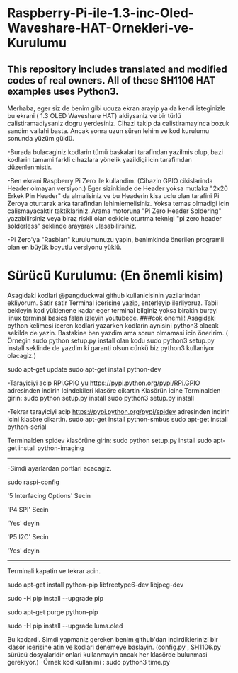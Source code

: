 # Raspberry-Pi-ile-1.3-inc-Oled-Waveshare-HAT-Ornekleri-ve-Kurulumu
This repository includes translated and modified codes of real owners.
All of these SH1106 HAT examples uses Python3.
-
Merhaba, eger siz de benim gibi ucuza ekran arayip ya da kendi isteginizle bu ekrani ( 1.3 OLED Waveshare HAT) aldiysaniz ve bir türlü calistiramadiysaniz  dogru yerdesiniz. 
Cihazi takip da calistiramayinca bozuk sandim vallahi basta. Ancak sonra uzun süren lehim ve kod kurulumu sonunda yüzüm güldü. 

-Burada bulacaginiz kodlarin tümü baskalari tarafindan yazilmis olup, bazi kodlarin tamami farkli cihazlara yönelik yazildigi icin tarafimdan düzenlenmistir.

-Ben ekrani Raspberry Pi Zero ile kullandim. (Cihazin GPIO cikislarinda Header olmayan versiyon.) Eger sizinkinde de Header yoksa mutlaka "2x20 Erkek Pin Header" da almalisiniz ve bu Headerin kisa uclu olan tarafini Pi Zeroya oturtarak arka tarafindan lehimlemelisiniz. Yoksa temas olmadigi icin calismayacaktir taktiklariniz. Arama motoruna "Pi Zero Header Soldering" yazabilirsiniz veya biraz riskli olan cekicle oturtma teknigi "pi zero header solderless" seklinde arayarak ulasabilirsiniz. 

-Pi Zero'ya "Rasbian" kurulumunuzu yapin, benimkinde önerilen programli olan en büyük boyutlu versiyonu yüklü. 

# Sürücü Kurulumu: (En önemli kisim)
Asagidaki kodlari @pangduckwai github kullanicisinin yazilarindan ekliyorum. Satir satir Terminal icerisine yazip, enterleyip ilerliyoruz. Tabii bekleyin kod yüklenene kadar eger terminal bilginiz yoksa birakin burayi linux terminal basics falan izleyin youtubede. 
###cok önemli! Asagidaki python kelimesi iceren kodlari yazarken kodlarin aynisini python3 olacak sekilde de yazin. Bastakine ben yazdim ama sorun olmamasi icin öneririm.
( Örnegin sudo python setup.py install olan kodu sudo python3 setup.py install seklinde de yazdim ki garanti olsun cünkü biz python3 kullaniyor olacagiz.)

sudo apt-get update
sudo apt-get install python-dev

-Tarayiciyi acip RPi.GPIO yu https://pypi.python.org/pypi/RPi.GPIO adresinden indirin
Icindekileri klasöre cikartin
Klasörün icine Terminalden girin:
sudo python setup.py install
sudo python3 setup.py install

-Tekrar tarayiciyi acip https://pypi.python.org/pypi/spidev adresinden indirin
icini klasöre cikartin.
sudo apt-get install python-smbus
sudo apt-get install python-serial

Terminalden spidev klasörüne girin:
sudo python setup.py install
sudo apt-get install python-imaging

----------------------------------------------

-Simdi ayarlardan portlari acacagiz.

sudo raspi-config

'5 Interfacing Options' Secin

'P4 SPI' Secin

'Yes' deyin

'P5 I2C' Secin

'Yes' deyin

-------------------------

Terminali kapatin ve tekrar acin.

sudo apt-get install python-pip libfreetype6-dev libjpeg-dev

sudo -H pip install --upgrade pip

sudo apt-get purge python-pip

sudo -H pip install --upgrade luma.oled

Bu kadardi. Simdi yapmaniz gereken benim github'dan indirdiklerinizi bir klasör icerisine atin ve kodlari denemeye baslayin. (config.py , SH1106.py sürücü dosyalaridir onlari kullanmayin ancak her klasörde bulunmasi gerekiyor.)
-Örnek kod kullanimi
: sudo python3 time.py


